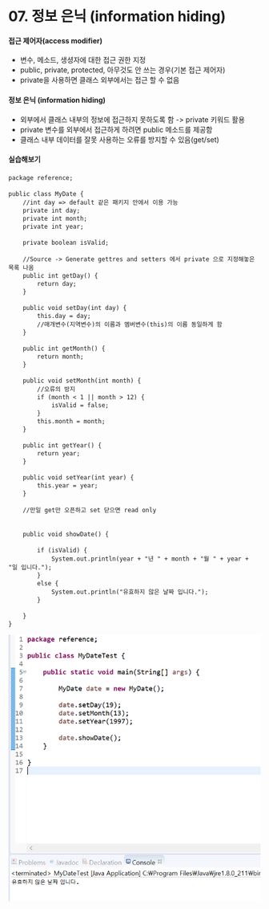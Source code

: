 # 07. 정보 은닉 (information hiding)
    
#### 접근 제어자(access modifier)   
* 변수, 메소드, 생셩자에 대한 접근 권한 지정  
* public, private, protected, 아무것도 안 쓰는 경우(기본 접근 제어자)  
* private을 사용하면 클래스 외부에서는 접근 할 수 없음  
 
#### 정보 은닉 (information hiding)  
* 외부에서 클래스 내부의 정보에 접근하지 못하도록 함 -> private 키워드 활용  
* private 변수를 외부에서 접근하게 하려면 public 메소드를 제공함  
* 클래스 내부 데이터를 잘못 사용하는 오류를 방지할 수 있음(get/set)  

#### 실습해보기  
```
package reference;

public class MyDate {
	//int day => default 같은 패키지 안에서 이용 가능
	private int day;
	private int month;
	private int year;
	
	private boolean isValid;
	
	//Source -> Generate gettres and setters 에서 private 으로 지정해놓은 목록 나옴
	public int getDay() {
		return day;
	}
	
	public void setDay(int day) {
		this.day = day;
		//매개변수(지역변수)의 이름과 멤버변수(this)의 이름 동일하게 함 
	}
	
	public int getMonth() {
		return month;
	}

	public void setMonth(int month) {
		//오류의 방지
		if (month < 1 || month > 12) {
			isValid = false;
		}
		this.month = month;
	}

	public int getYear() {
		return year;
	}

	public void setYear(int year) {
		this.year = year;
	}
	
	//만일 get만 오픈하고 set 닫으면 read only

	
	public void showDate() {
		
		if (isValid) {
			System.out.println(year + "년 " + month + "월 " + year + "일 입니다.");
		}
		else {
			System.out.println("유효하지 않은 날짜 입니다.");
		}
		
	}
}
```  
![Hiding01](./image/Hiding01.PNG)
